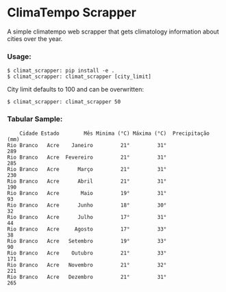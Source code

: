 # ClimaTempo Scrapper
A simple climatempo web scrapper that gets climatology information about cities over the year.


### Usage:
    $ climat_scrapper: pip install -e .
    $ climat_scrapper: climat_scrapper [city_limit]

City limit defaults to 100 and can be overwritten:

    $ climat_scrapper: climat_scrapper 50


### Tabular Sample:
        Cidade Estado        Mês Minima (°C) Máxima (°C)  Precipitação (mm)
    Rio Branco   Acre    Janeiro         21°         31°                289
    Rio Branco   Acre  Fevereiro         21°         31°                285
    Rio Branco   Acre      Março         21°         31°                230
    Rio Branco   Acre      Abril         21°         31°                190
    Rio Branco   Acre       Maio         19°         31°                 93
    Rio Branco   Acre      Junho         18°         30°                 32
    Rio Branco   Acre      Julho         17°         31°                 44
    Rio Branco   Acre     Agosto         17°         33°                 38
    Rio Branco   Acre   Setembro         19°         33°                 90
    Rio Branco   Acre    Outubro         21°         33°                171
    Rio Branco   Acre   Novembro         21°         32°                221
    Rio Branco   Acre   Dezembro         21°         31°                265

